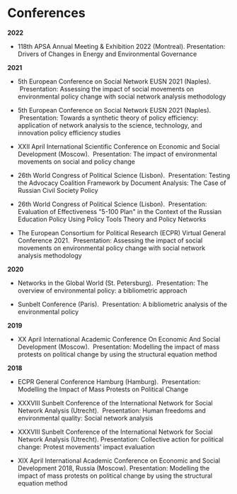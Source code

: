 # Conferences

**2022**

- 118th APSA Annual Meeting & Exhibition 2022 (Montreal). Presentation: Drivers of Changes in Energy and Environmental Governance

**2021**

- 5th European Conference on Social Network EUSN 2021 (Naples).  Presentation: Assessing the impact of social movements on environmental policy change with social network analysis methodology

- 5th European Conference on Social Network EUSN 2021 (Naples).  Presentation: Towards a synthetic theory of policy efficiency: application of network analysis to the science, technology, and innovation policy efficiency studies

- XXII April International Scientific Conference on Economic and Social Development (Moscow).  Presentation: The impact of environmental movements on social and policy change                  

- 26th World Congress of Political Science (Lisbon).  Presentation: Testing the Advocacy Coalition Framework by Document Analysis: The Case of Russian Civil Society Policy

- 26th World Congress of Political Science (Lisbon).  Presentation: Evaluation of Effectiveness "5-100 Plan" in the Context of the Russian Education Policy Using Policy Tools Theory and Policy Networks

- The European Consortium for Political Research (ECPR) Virtual General Conference 2021.  Presentation: Assessing the impact of social movements on environmental policy change with social network analysis methodology

**2020**

- Networks in the Global World (St. Petersburg).  Presentation: The overview of environmental policy: a bibliometric approach

- Sunbelt Conference (Paris).  Presentation: A bibliometric analysis of the environmental policy

**2019**

- XX April International Academic Conference On Economic And Social Development (Moscow).  Presentation: Modelling the impact of mass protests on political change by using the structural equation method

**2018**

- ECPR General Conference Hamburg (Hamburg).  Presentation: Modelling the Impact of Mass Protests on Political Change

- XXXVIII Sunbelt Conference of the International Network for Social Network Analysis (Utrecht).  Presentation: Human freedoms and environmental quality: Social network analysis

- XXXVIII Sunbelt Conference of the International Network for Social Network Analysis (Utrecht). Presentation: Collective action for political change: Protest movements' impact evaluation

- XIX April International Academic Conference on Economic and Social Development 2018, Russia (Moscow). Presentation: Modelling the impact of mass protests on political change by using the structural equation method